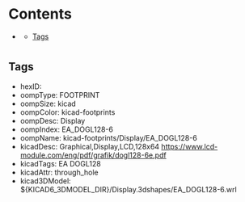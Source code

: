 



Contents
========

* [](#)
	* [Tags](#tags)

# 

## Tags

- hexID: 
- oompType: FOOTPRINT
- oompSize: kicad
- oompColor: kicad-footprints
- oompDesc: Display
- oompIndex: EA_DOGL128-6
- oompName: kicad-footprints/Display/EA_DOGL128-6
- kicadDesc: Graphical,Display,LCD,128x64 https://www.lcd-module.com/eng/pdf/grafik/dogl128-6e.pdf
- kicadTags: EA DOGL128
- kicadAttr: through_hole
- kicad3DModel: ${KICAD6_3DMODEL_DIR}/Display.3dshapes/EA_DOGL128-6.wrl
